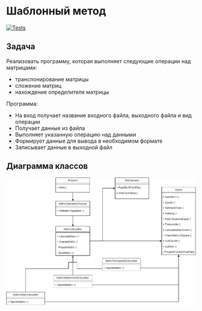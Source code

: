 # Шаблонный метод

[![Tests](https://github.com/TimeToRave/TemplatePattern/actions/workflows/dotnet.yml/badge.svg)](https://github.com/TimeToRave/TemplatePattern/actions/workflows/dotnet.yml)

## Задача

Реализовать программу, которая выполняет следующие операции над матрицами:
 * транспонирование матрицы
 * сложение матриц
 * нахождение определителя матрицы
 
 Программа:
* На вход получает название входного файла, выходного файла и вид операции
* Получает данные из файла
* Выполняет указанную операцию над данными
* Формирует данные для вывода в необходимом формате
* Записывает данные в выходной файл

## Диаграмма классов

![Диаграмма классов](https://raw.githubusercontent.com/TimeToRave/TemplatePattern/main/ClassDiagram.png)
